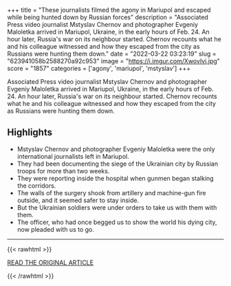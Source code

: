 +++
title = "These journalists filmed the agony in Mariupol and escaped while being hunted down by Russian forces"
description = "Associated Press video journalist Mstyslav Chernov and photographer Evgeniy Maloletka arrived in Mariupol, Ukraine, in the early hours of Feb. 24. An hour later, Russia's war on its neighbour started. Chernov recounts what he and his colleague witnessed and how they escaped from the city as Russians were hunting them down."
date = "2022-03-22 03:23:19"
slug = "623941058b2588270a92c953"
image = "https://i.imgur.com/XwovIvi.jpg"
score = "1857"
categories = ['agony', 'mariupol', 'mstyslav']
+++

Associated Press video journalist Mstyslav Chernov and photographer Evgeniy Maloletka arrived in Mariupol, Ukraine, in the early hours of Feb. 24. An hour later, Russia's war on its neighbour started. Chernov recounts what he and his colleague witnessed and how they escaped from the city as Russians were hunting them down.

## Highlights

- Mstyslav Chernov and photographer Evgeniy Maloletka were the only international journalists left in Mariupol.
- They had been documenting the siege of the Ukrainian city by Russian troops for more than two weeks.
- They were reporting inside the hospital when gunmen began stalking the corridors.
- The walls of the surgery shook from artillery and machine-gun fire outside, and it seemed safer to stay inside.
- But the Ukrainian soldiers were under orders to take us with them with them.
- The officer, who had once begged us to show the world his dying city, now pleaded with us to go.

---

{{< rawhtml >}}
  <p class="article-category">
    <a target="_blank" href="https://www.cbc.ca/news/world/ukraine-russia-war-mariupol-first-person-1.6391816">READ THE ORIGINAL ARTICLE</a>
  </p>
{{< /rawhtml >}}

